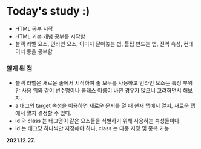 # Today's study :)
- HTML 공부 시작
- HTML 기본 개념 공부를 시작함
- 블랙 라벨 요소, 인라인 요소, 이미지 달아놓는 법, 툴팁 만드는 법, 전역 속성, 컨테이너 등을 공부함
### 알게 된 점
- 블랙 라벨은 새로운 줄에서 시작하여 줄 모두를 사용하고 인라인 요소는 특정 부위만 사용
위와 같이 변수명이나 클래스 이름이 바뀐 경우가 많으니 고려하면서 해보자.
-  a 태그의 target 속성을 이용하면 새로운 문서를 열 때 현재 탭에서 열지, 새로운 탭에서 열지 결정할 수 있다.
- id 와 class 는 태그명이 같은 요소들을 식별하기 위해 사용하는 속성들이다.
- id 는 태그당 하나씩만 지정해야 하나, class 는 다중 지정 및 중복 가능

**2021.12.27.**
